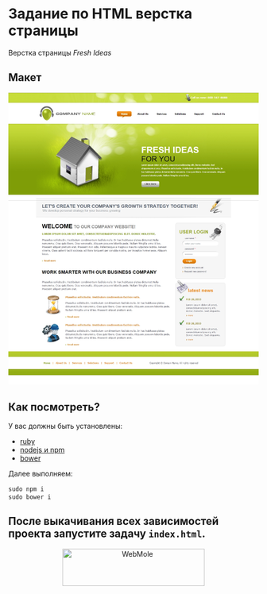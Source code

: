 # Задание по HTML верстка страницы

Верстка страницы *Fresh Ideas*

## Макет
![alt text](_design/макет.jpg)

## Как посмотреть?

У вас должны быть установлены:

- [ruby](https://www.ruby-lang.org/ru/downloads/)
- [nodejs и npm](https://nodejs.org/)
- [bower](http://bower.io/)

Далее выполняем:

```
sudo npm i
sudo bower i
```
После выкачивания всех зависимостей проекта запустите задачу `index.html`.
--

<p align="center">
    <a href="http://webmole.ru">
        <img width="286" height="75" title="WebMole" src="design/logo/logo.png">
    </a>
</p>


